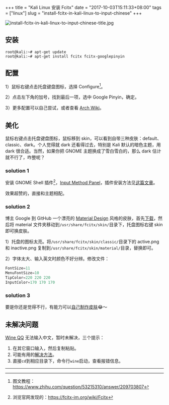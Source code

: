 +++
title = "Kali Linux 安装 Fcitx"
date = "2017-10-03T15:11:33+08:00"
tags = ["linux"]
slug = "install-fcitx-in-kali-linux-to-input-chinese"
+++

![install-fcitx-in-kali-linux-to-input-chinese-title.jpg](/images/install-fcitx-in-kali-linux-to-input-chinese-title.jpg "使用 Fcitx 在 Kali Linux 上优雅地输入中文")

## 安装

```
root@kali:~# apt-get update
root@kali:~# apt-get install fcitx fcitx-googlepinyin
```

## 配置

1）鼠标右键点击托盘键盘图标，选择 Configure[^1]。

2）点击左下角的加号，找到最后一项，选中 Google Pinyin，确定。

3）更多配置可以自己尝试，或者查看 [Arch Wiki](https://wiki.archlinux.org/index.php/Fcitx)。

## 美化

鼠标右键点击托盘键盘图标，鼠标移到 skin，可以看到自带三种皮肤：default、classic、dark。个人觉得就 dark 还看得过去，特别是 Kali 默认的暗色主题，用 dark 很合适。当然，如果你把 GNOME 主题换成了雪白雪白的，那么 dark 估计就不行了，咋整呢？

### solution 1

安装 GNOME Shell 插件[^2]，[Input Method Panel](https://extensions.gnome.org/extension/261/kimpanel/)，插件安装方法见[这篇文章](/tech/how-to-install-gnome-shell-extensions.html)。

效果超赞的，直接和主题相配。

### solution 2

博主 Google 到 GitHub 一个漂亮的 [Material Design](https://material.io/) 风格的皮肤，首先[下载](https://github.com/ootaharuki99/fcitx-skin-material)，然后将 material 文件夹移动到`/usr/share/fcitx/skin/`目录下，托盘图标右键 skin 即可换皮肤。

1）托盘的图标太亮。将`/usr/share/fcitx/skin/classic/`目录下的 active.png 和 inactive.png 复制到`/usr/share/fcitx/skin/material/`目录，替换即可。

2）字体太大、输入英文时颜色不好分辨。修改文件：

```c 文件位置：/usr/share/fcitx/skin/material/fcitx_skin.conf
FontSize=11
MenuFontSize=10
TipColor=220 220 220
InputColor=170 170 170
```

### solution 3

要是你还是觉得不行，有能力可以[自己制作皮肤](https://forum.suse.org.cn/viewtopic.php?f=16&t=731)😂～

## 未解决问题

[Wine QQ](https://phpcj.org/wineqq/) 无法输入中文，暂时未解决，三个提示：

1. 在其它窗口输入，然后复制粘贴。
2. 可能有用的[解决方法](https://wiki.archlinux.org/index.php/Tencent_QQ)。
3. 直接`cd`到相应目录下，命令行`wine`启动，查看报错信息。

---

[^1]: 图文教程：https://www.zhihu.com/question/53215310/answer/209703807
[^2]: 浏览官网发现的：https://fcitx-im.org/wiki/Fcitx
